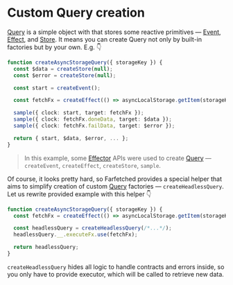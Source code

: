 # Custom Query creation

[Query](/api/primitives/query.md) is a simple object with that stores some reactive primitives — [Event](https://effector.dev/docs/api/effector/event), [Effect](https://effector.dev/docs/api/effector/effect), and [Store](https://effector.dev/docs/api/effector/store). It means you can create Query not only by built-in factories but by your own. E.g. 👇

```ts
function createAsyncStorageQuery({ storageKey }) {
  const $data = createStore(null);
  const $error = createStore(null);

  const start = createEvent();

  const fetchFx = createEffect(() => asyncLocalStorage.getItem(storageKey));

  sample({ clock: start, target: fetchFx });
  sample({ clock: fetchFx.doneData, target: $data });
  sample({ clock: fetchFx.failData, target: $error });

  return { start, $data, $error, ... };
}
```

> In this example, some [Effector](https://effector.dev) APIs were used to create [Query](/api/primitives/query) — `createEvent`, `createEffect`, `createStore`, `sample`.

Of course, it looks pretty hard, so Farfetched provides a special helper that aims to simplify creation of custom [Query](/api/primitives/query) factories — `createHeadlessQuery`. Let us rewrite provided example with this helper 👇

```ts
function createAsyncStorageQuery({ storageKey }) {
  const fetchFx = createEffect(() => asyncLocalStorage.getItem(storageKey));

  const headlessQuery = createHeadlessQuery(/*...*/);
  headlessQuery.__.executeFx.use(fetchFx);

  return headlessQuery;
}
```

`createHeadlessQuery` hides all logic to handle contracts and errors inside, so you only have to provide executor, which will be called to retrieve new data.
